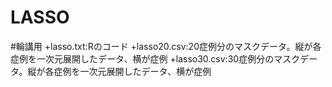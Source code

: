 # LASSO
#輪講用
+lasso.txt:Rのコード
+lasso20.csv:20症例分のマスクデータ。縦が各症例を一次元展開したデータ、横が症例
+lasso30.csv:30症例分のマスクデータ。縦が各症例を一次元展開したデータ、横が症例
